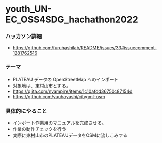 # youth_UN-EC_OSS4SDG_hachathon2022
### ハッカソン詳細
* https://github.com/furuhashilab/README/issues/33#issuecomment-1281762516
### テーマ
* PLATEAU データの OpenStreetMap へのインポート
* 対象地は、東村山市とする。
* https://qiita.com/nyampire/items/1c10afdd36750c87154d
* https://github.com/yuuhayashi/citygml-osm
### 具体的にやること
* インポート作業用のマニュアルを完成させる。
* 作業の動作チェックを行う
* 実際に東村山市のPLATEAUデータをOSMに流しこみする
